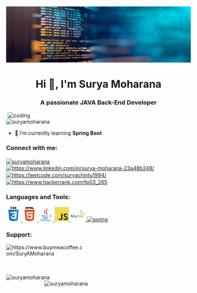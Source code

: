 ![logo](https://github.com/SuryAMoharana/SuryAMoharana/blob/main/GitHub_Banner.png)
<h1 align="center">Hi 👋, I'm Surya Moharana</h1>
<h3 align="center">A passionate JAVA Back-End Developer</h3>
<img align="right" alt="coding" width="500" src="https://r7q6w9z6.rocketcdn.me/career/wp-content/uploads/2020/03/full-stack-development.gif">

<p align="left"> <img src="https://komarev.com/ghpvc/?username=suryamoharana&label=Profile%20views&color=0e75b6&style=flat" alt="suryamoharana" /> </p>

- 🌱 I’m currently learning **Spring Boot**

<h3 align="left">Connect with me:</h3>
<p align="left">
<a href="https://twitter.com/SuryAMoharana" target="blank"><img align="center" src="https://raw.githubusercontent.com/rahuldkjain/github-profile-readme-generator/master/src/images/icons/Social/twitter.svg" alt="suryamoharana" height="30" width="40" /></a>
<a href="https://www.linkedin.com/in/surya-moharana-23a48b248/" target="blank"><img align="center" src="https://raw.githubusercontent.com/rahuldkjain/github-profile-readme-generator/master/src/images/icons/Social/linked-in-alt.svg" alt="https://www.linkedin.com/in/surya-moharana-23a48b248/" height="30" width="40" /></a>
<a href="https://www.leetcode.com/https://leetcode.com/suryachintu1994/" target="blank"><img align="center" src="https://raw.githubusercontent.com/rahuldkjain/github-profile-readme-generator/master/src/images/icons/Social/leet-code.svg" alt="https://leetcode.com/suryachintu1994/" height="30" width="40" /></a>
<a href="https://www.hackerearth.com/https://www.hackerrank.com/fp03_265" target="blank"><img align="center" src="https://raw.githubusercontent.com/rahuldkjain/github-profile-readme-generator/master/src/images/icons/Social/hackerearth.svg" alt="https://www.hackerrank.com/fp03_265" height="30" width="40" /></a>
</p>

<h3 align="left">Languages and Tools:</h3>
<p align="left"> <a href="https://www.w3schools.com/css/" target="_blank" rel="noreferrer"> <img src="https://raw.githubusercontent.com/devicons/devicon/master/icons/css3/css3-original-wordmark.svg" alt="css3" width="40" height="40"/> </a> <a href="https://www.w3.org/html/" target="_blank" rel="noreferrer"> <img src="https://raw.githubusercontent.com/devicons/devicon/master/icons/html5/html5-original-wordmark.svg" alt="html5" width="40" height="40"/> </a> <a href="https://www.java.com" target="_blank" rel="noreferrer"> <img src="https://raw.githubusercontent.com/devicons/devicon/master/icons/java/java-original.svg" alt="java" width="40" height="40"/> </a> <a href="https://developer.mozilla.org/en-US/docs/Web/JavaScript" target="_blank" rel="noreferrer"> <img src="https://raw.githubusercontent.com/devicons/devicon/master/icons/javascript/javascript-original.svg" alt="javascript" width="40" height="40"/> </a> <a href="https://www.mysql.com/" target="_blank" rel="noreferrer"> <img src="https://raw.githubusercontent.com/devicons/devicon/master/icons/mysql/mysql-original-wordmark.svg" alt="mysql" width="40" height="40"/> </a> <a href="https://spring.io/" target="_blank" rel="noreferrer"> <img src="https://www.vectorlogo.zone/logos/springio/springio-icon.svg" alt="spring" width="40" height="40"/> </a> </p>

<h3 align="left">Support:</h3>
<p><a href="https://www.buymeacoffee.com/https://www.buymeacoffee.com/SuryAMoharana"> <img align="left" src="https://cdn.buymeacoffee.com/buttons/v2/default-yellow.png" height="50" width="210" alt="https://www.buymeacoffee.com/SuryAMoharana" /></a></p><br><br><br><br>

<p><img align="left" width="400" src="https://github-readme-stats.vercel.app/api/top-langs?username=suryamoharana&show_icons=true&locale=en&layout=compact" alt="suryamoharana" /></p>

<p>&nbsp;<img align="right" width="400" src="https://github-readme-stats.vercel.app/api?username=suryamoharana&show_icons=true&locale=en" alt="suryamoharana" /></p>
